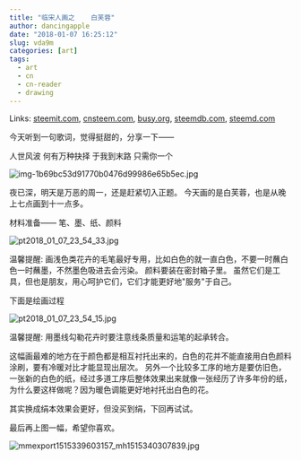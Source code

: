 ```yaml
---
title: "临宋人画之    白芙蓉"
author: dancingapple
date: "2018-01-07 16:25:12"
slug: vda9m
categories: [art]
tags: 
  - art
  - cn
  - cn-reader
  - drawing
---
```


Links: [steemit.com](https://steemit.com/art/@dancingapple/vda9m), [cnsteem.com](https://cnsteem.com/art/@dancingapple/vda9m), [busy.org](https://busy.org/art/@dancingapple/vda9m), [steemdb.com](https://steemdb.com/art/@dancingapple/vda9m), [steemd.com](https://steemd.com/art/@dancingapple/vda9m)

今天听到一句歌词，觉得挺甜的，分享一下——

人世风波
何有万种抉择
于我到末路
只需你一个

![img-1b69bc53d91770b0476d99986e65b5ec.jpg](https://steemitimages.com/DQmeSusAxuCH9QDKjxr1GxANf8ccxpRNTG67YoSiPBu9gQV/img-1b69bc53d91770b0476d99986e65b5ec.jpg)

夜已深，明天是万恶的周一，还是赶紧切入正题。
今天画的是白芙蓉，也是从晚上七点画到十一点多。

材料准备——
笔、墨、纸、颜料

![pt2018_01_07_23_54_33.jpg](https://steemitimages.com/DQmbxJ7KyTLypbHUWVcRKk4gYiD8LWf3VJZN72KWk2EJcbL/pt2018_01_07_23_54_33.jpg)

温馨提醒:
画浅色类花卉的毛笔最好专用，比如白色的就一直白色，不要一时蘸白色一时蘸墨，不然墨色吸进去会污染。
颜料要装在密封箱子里。
虽然它们是工具，但也是朋友，用心呵护它们，它们才能更好地"服务"于自己。

下面是绘画过程

![pt2018_01_07_23_54_15.jpg](https://steemitimages.com/DQmNRrW2PprzNwdA5nWdaE8dTU7As8giUdeUaVD9LWLPKS9/pt2018_01_07_23_54_15.jpg)

温馨提醒:
 用墨线勾勒花卉时要注意线条质量和运笔的起承转合。

这幅画最难的地方在于颜色都是相互衬托出来的，白色的花并不能直接用白色颜料涂刷，要有冷暖对比才能显现出层次。
另外一个比较多工序的地方是要仿旧色，一张新的白色的纸，经过多道工序后整体效果出来就像一张经历了许多年份的纸，为什么要这样做呢？因为暖色调能更好地衬托出白色的花。

其实换成绢本效果会更好，但没买到绢，下回再试试。

最后再上图一幅，希望你喜欢。

![mmexport1515339603157_mh1515340307839.jpg](https://steemitimages.com/DQmW468XSdu8FCEk6fHryhgeg2FtQ6iyZKBJvP2ArX2kCsX/mmexport1515339603157_mh1515340307839.jpg)
